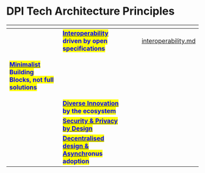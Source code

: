 # DPI Tech Architecture Principles

<table data-card-size="large" data-column-title-hidden data-view="cards" data-full-width="true"><thead><tr><th></th><th></th><th></th><th data-type="users" data-multiple></th><th data-hidden data-card-target data-type="content-ref"></th></tr></thead><tbody><tr><td></td><td><a href="interoperability.md"><mark style="color:blue;"><strong>Interoperability</strong></mark></a> <mark style="color:blue;"><strong>driven by open specifications</strong></mark></td><td></td><td></td><td><a href="interoperability.md">interoperability.md</a></td></tr><tr><td><p></p><p><a href="minimalist-and-reusable-building-blocks.md"><mark style="color:blue;"><strong>Minimalist</strong></mark></a> <mark style="color:blue;"><strong>Building Blocks, not full solutions</strong></mark></p></td><td></td><td></td><td></td><td></td></tr><tr><td></td><td><a href="diverse-inclusive-innovation.md"><mark style="color:blue;"><strong>Diverse Innovation</strong></mark></a> <mark style="color:blue;"><strong>by the ecosystem</strong></mark></td><td></td><td></td><td></td></tr><tr><td></td><td><a href="security-and-privacy-by-design.md"><mark style="color:blue;"><strong>Security &#x26; Privacy by Design</strong></mark></a></td><td></td><td></td><td></td></tr><tr><td></td><td><a href="federated-and-decentralised-by-design.md"><mark style="color:blue;"><strong>Decentralised design &#x26; Asynchr</strong></mark></a><mark style="color:blue;"><strong>onus adoption</strong></mark></td><td></td><td></td><td></td></tr></tbody></table>

